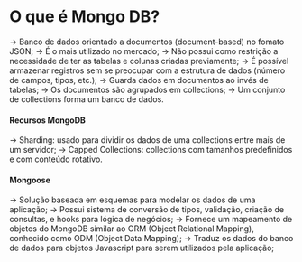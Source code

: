 # O que é Mongo DB?

-> Banco de dados orientado a documentos (document-based) no fomato JSON;
-> É o mais utilizado no mercado;
-> Não possui como restrição a necessidade de ter as tabelas e colunas criadas previamente;
-> É possível armazenar registros sem se preocupar com a estrutura de dados (número de campos, tipos, etc.);
-> Guarda dados em documentos ao invés de tabelas;
-> Os documentos são agrupados em collections;
-> Um conjunto de collections forma um banco de dados.


#### Recursos MongoDB

-> Sharding: usado para dividir os dados de uma collections entre mais de um servidor;
-> Capped Collections: collections com tamanhos predefinidos e com conteúdo rotativo.

#### Mongoose

-> Solução baseada em esquemas para modelar os dados de uma aplicação;
-> Possui sistema de conversão de tipos, validação, criação de consultas, e hooks para lógica de negócios;
-> Fornece um mapeamento de objetos do MongoDB similar ao ORM (Object Relational Mapping), conhecido como
ODM (Object Data Mapping);
-> Traduz os dados do banco de dados para objetos Javascript para serem utilizados pela aplicação;

